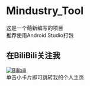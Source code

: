 # Mindustry_Tool
这是一个萌新编写的项目  
推荐使用Android Studio打包
## 在BiliBili关注我
[![Bilibili](https://img.shields.io/badge/dynamic/json?color=0DA3D5&style=flat-square&label=Bilibili&logo=bilibili&query=%24.data.subsInEachSource.bilibili&suffix=%20%E7%B2%89%E4%B8%9D&url=https%3A%2F%2Fapi.spencerwoo.com%2Fsubstats%2F%3Fsource%3Dbilibili%26queryKey%3D387063165)](https://space.bilibili.com/387063165)  
单击小卡片即可跳转我的个人主页
